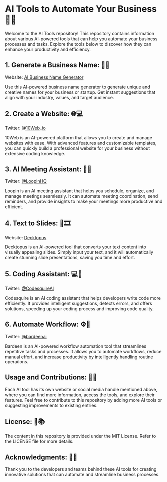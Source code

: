 # AI Tools to Automate Your Business 🚀🤖

Welcome to the AI Tools repository! This repository contains information about various AI-powered tools that can help you automate your business processes and tasks. Explore the tools below to discover how they can enhance your productivity and efficiency.

## 1. Generate a Business Name: 🏢💡
Website: [AI Business Name Generator](https://10web.io/ai-business-name-generator/)

Use this AI-powered business name generator to generate unique and creative names for your business or startup. Get instant suggestions that align with your industry, values, and target audience.

## 2. Create a Website: 🌐💻
Twitter: [@10Web_io](https://twitter.com/10Web_io)

10Web is an AI-powered platform that allows you to create and manage websites with ease. With advanced features and customizable templates, you can quickly build a professional website for your business without extensive coding knowledge.

## 3. AI Meeting Assistant: 📅🤝
Twitter: [@LoopinHQ](https://twitter.com/LoopinHQ)

Loopin is an AI meeting assistant that helps you schedule, organize, and manage meetings seamlessly. It can automate meeting coordination, send reminders, and provide insights to make your meetings more productive and efficient.

## 4. Text to Slides: 📝🎞️
Website: [Decktopus](http://decktopus.com)

Decktopus is an AI-powered tool that converts your text content into visually appealing slides. Simply input your text, and it will automatically create stunning slide presentations, saving you time and effort.

## 5. Coding Assistant: 💻🤖
Twitter: [@CodesquireAI](https://twitter.com/CodesquireAI)

Codesquire is an AI coding assistant that helps developers write code more efficiently. It provides intelligent suggestions, detects errors, and offers solutions, speeding up your coding process and improving code quality.

## 6. Automate Workflow: ⚙️🔁
Twitter: [@bardeenai](https://twitter.com/bardeenai)

Bardeen is an AI-powered workflow automation tool that streamlines repetitive tasks and processes. It allows you to automate workflows, reduce manual effort, and increase productivity by intelligently handling routine operations.

## Usage and Contributions: 💼🤝

Each AI tool has its own website or social media handle mentioned above, where you can find more information, access the tools, and explore their features. Feel free to contribute to this repository by adding more AI tools or suggesting improvements to existing entries.

## License: 📄📚

The content in this repository is provided under the MIT License. Refer to the LICENSE file for more details.

## Acknowledgments: 🙏🎉

Thank you to the developers and teams behind these AI tools for creating innovative solutions that can automate and streamline business processes.

